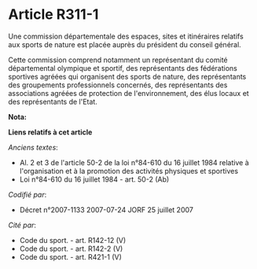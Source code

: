 # Article R311-1

Une commission départementale des espaces, sites et itinéraires relatifs aux sports de nature est placée auprès du président
du conseil général.

Cette commission comprend notamment un représentant du comité départemental olympique et sportif, des représentants des
fédérations sportives agréées qui organisent des sports de nature, des représentants des groupements professionnels
concernés, des représentants des associations agréées de protection de l'environnement, des élus locaux et des représentants
de l'Etat.

**Nota:**



**Liens relatifs à cet article**

_Anciens textes_:

  - Al. 2 et 3 de l'article 50-2 de la loi n°84-610 du 16 juillet 1984 relative à l'organisation et à la promotion des activités physiques et sportives
  - Loi n°84-610 du 16 juillet 1984 - art. 50-2 (Ab)

_Codifié par_:

  - Décret n°2007-1133 2007-07-24 JORF 25 juillet 2007

_Cité par_:

  - Code du sport. - art. R142-12 (V)
  - Code du sport. - art. R142-2 (V)
  - Code du sport. - art. R421-1 (V)
